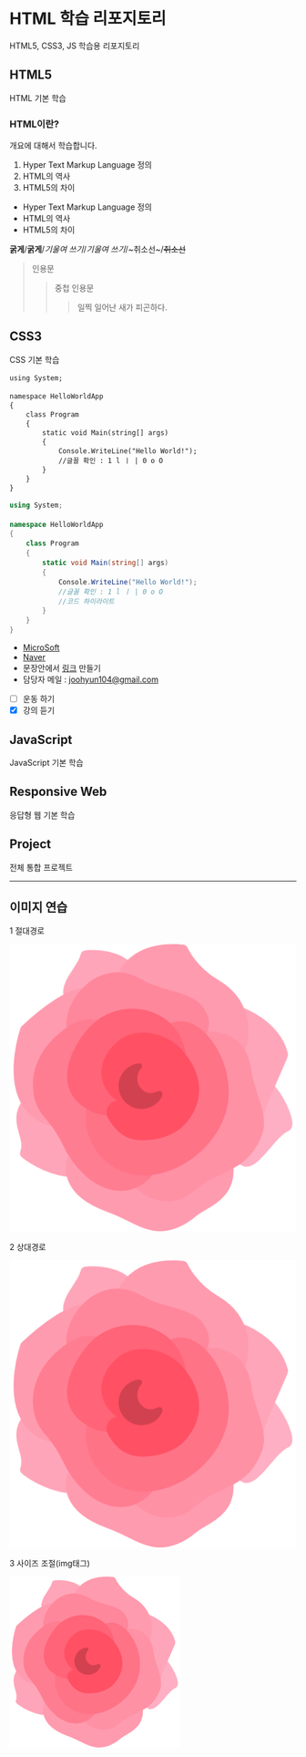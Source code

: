 # HTML 학습 리포지토리
HTML5, CSS3, JS 학습용 리포지토리

## HTML5
HTML 기본 학습

### HTML이란?
개요에 대해서 학습합니다.
1. Hyper Text Markup Language 정의
2. HTML의 역사
3. HTML5의 차이

- Hyper Text Markup Language 정의
- HTML의 역사
- HTML5의 차이

__굵게__/**굵게**/_기울여 쓰기_/*기울여 쓰기*/~취소선~/~~취소선~~

> 인용문
>> 중첩 인용문
>>> 일찍 일어난 새가 피곤하다.

## CSS3
CSS 기본 학습

```
using System;

namespace HelloWorldApp
{
    class Program
    {
        static void Main(string[] args)
        {
            Console.WriteLine("Hello World!");
            //글꼴 확인 : 1 l ㅣ | 0 o O
        }
    }
}

```

```c#
using System;

namespace HelloWorldApp
{
    class Program
    {
        static void Main(string[] args)
        {
            Console.WriteLine("Hello World!");
            //글꼴 확인 : 1 l ㅣ | 0 o O
            //코드 하이라이트
        }
    }
}

```

- [MicroSoft](https://www.microsoft.com)
- [Naver](https://www.naver.com)
- 문장안에서 [링크](https://www.google.com "GOOGLE") 만들기
- 담당자 메일 : <joohyun104@gmail.com>


- [ ] 운동 하기
- [x] 강의 듣기

## JavaScript
JavaScript 기본 학습

## Responsive Web
응답형 웹 기본 학습

## Project
전체 통합 프로젝트

---------------------------------------------------------
## 이미지 연습
1 절대경로

![이미지연습](https://github.com/joohy97/StudyHTML/blob/main/ref_images/rose.png "절대경로")

2 상대경로

![이미지연습](/ref_images/rose.png "상대경로")

3 사이즈 조절(img태그)

<img src="https://github.com/joohy97/StudyHTML/blob/main/ref_images/rose.png" width="300" title="절대경로" alt="이미지연습" />
